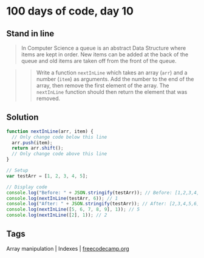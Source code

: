 # 100 days of code, day 10

## Stand in line

> In Computer Science a queue is an abstract Data Structure where items are kept in order. New items can be added at the back of the queue and old items are taken off from the front of the queue.

> > Write a function `nextInLine` which takes an array (`arr`) and a number (`item`) as arguments.
> > Add the number to the end of the array, then remove the first element of the array.
> > The `nextInLine` function should then return the element that was removed.

## Solution

```javascript
function nextInLine(arr, item) {
  // Only change code below this line
  arr.push(item);
  return arr.shift();
  // Only change code above this line
}

// Setup
var testArr = [1, 2, 3, 4, 5];

// Display code
console.log("Before: " + JSON.stringify(testArr)); // Before: [1,2,3,4,5]
console.log(nextInLine(testArr, 6)); // 1
console.log("After: " + JSON.stringify(testArr)); // After: [2,3,4,5,6]
console.log(nextInLine([5, 6, 7, 8, 9], 1)); // 5
console.log(nextInLine([2], 1)); // 2
```

## Tags

Array manipulation | Indexes | [freecodecamp.org](https://freecodecamp.org)
